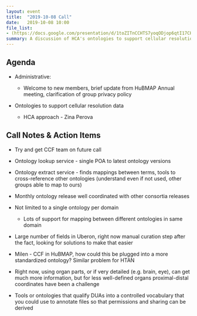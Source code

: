```yaml
---
layout: event
title:  "2019-10-08 Call"
date:   2019-10-08 10:00
file_list:
- (https://docs.google.com/presentation/d/1toZITnCCHTS7yoqODjop6qtI17CHCiyEJLInREQJSsc/edit#slide=id.g62e11bdf07_0_0)
summary: A discussion of HCA's ontologies to support cellular resolution data with guest speaker Zina Perova.
---
```

## Agenda
- Administrative:
  - Welcome to new members, brief update from HuBMAP Annual meeting, clarification of group privacy policy

- Ontologies to support cellular resolution data
  - HCA approach - Zina Perova


## Call Notes & Action Items
- Try and get CCF team on future call
- Ontology lookup service - single POA to latest ontology versions
- Ontology extract service - finds mappings between terms, tools to cross-reference other ontologies (understand even if not used, other groups able to map to ours)
- Monthly ontology release well coordinated with other consortia releases

- Not limited to a single ontology per domain
  - Lots of support for mapping between different ontologies in same domain
- Large number of fields in Uberon, right now manual curation step after the fact, looking for solutions to make that easier
- Milen - CCF in HuBMAP, how could this be plugged into a more standardized ontology? Similar problem for HTAN
- Right now, using organ parts, or if very detailed (e.g. brain, eye), can get much more information, but for less well-defined organs proximal-distal coordinates have been a challenge
- Tools or ontologies that qualify DUAs into a controlled vocabulary that you could use to annotate files so that permissions and sharing can be derived
